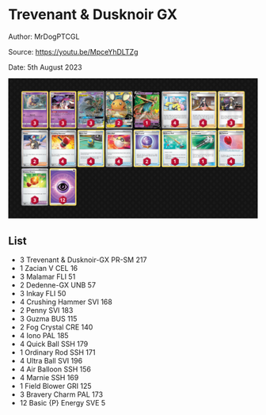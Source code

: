 # Trevenant & Dusknoir GX

Author: MrDogPTCGL

Source: <https://youtu.be/MpceYhDLTZg>

Date: 5th August 2023

![decklist](../../images/PAL/Trevenant%20&%20Dusknoir%20GX/Trevenant%20&%20Dusknoir%20GX.png)

## List

* 3 Trevenant & Dusknoir-GX PR-SM 217
* 1 Zacian V CEL 16
* 3 Malamar FLI 51
* 2 Dedenne-GX UNB 57
* 3 Inkay FLI 50
* 4 Crushing Hammer SVI 168
* 2 Penny SVI 183
* 3 Guzma BUS 115
* 2 Fog Crystal CRE 140
* 4 Iono PAL 185
* 4 Quick Ball SSH 179
* 1 Ordinary Rod SSH 171
* 4 Ultra Ball SVI 196
* 4 Air Balloon SSH 156
* 4 Marnie SSH 169
* 1 Field Blower GRI 125
* 3 Bravery Charm PAL 173
* 12 Basic {P} Energy SVE 5
